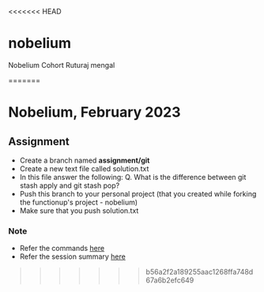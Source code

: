 <<<<<<< HEAD
# nobelium
Nobelium Cohort
Ruturaj mengal

=======
# Nobelium, February 2023 

## Assignment
- Create a branch named **assignment/git**
- Create a new text file called solution.txt
- In this file answer the following:
  Q. What is the difference between git stash apply and git stash pop?
- Push this branch to your personal project (that you created while forking the functionup's project - nobelium)
- Make sure that you push solution.txt

### Note
- Refer the commands [here](https://github.com/sabihak89/nobelium/blob/session/git/commands.txt)
- Refer the session summary [here](https://drive.google.com/file/d/1GtJorM49A7QHveyKzsu_iWmG9vbjGFEV/view?usp=share_link) 
>>>>>>> b56a2f2a189255aac1268ffa748d67a6b2efc649

